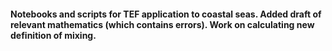 #### Notebooks and scripts for TEF application to coastal seas. Added draft of relevant mathematics (which contains errors). Work on calculating new definition of mixing. 
